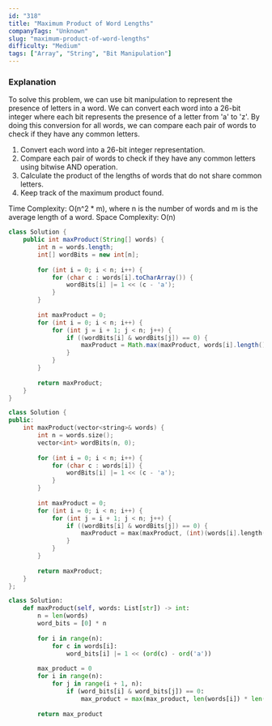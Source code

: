 ```yaml
---
id: "318"
title: "Maximum Product of Word Lengths"
companyTags: "Unknown"
slug: "maximum-product-of-word-lengths"
difficulty: "Medium"
tags: ["Array", "String", "Bit Manipulation"]
---
```


### Explanation
To solve this problem, we can use bit manipulation to represent the presence of letters in a word. We can convert each word into a 26-bit integer where each bit represents the presence of a letter from 'a' to 'z'. By doing this conversion for all words, we can compare each pair of words to check if they have any common letters.

1. Convert each word into a 26-bit integer representation.
2. Compare each pair of words to check if they have any common letters using bitwise AND operation.
3. Calculate the product of the lengths of words that do not share common letters.
4. Keep track of the maximum product found.

Time Complexity: O(n^2 * m), where n is the number of words and m is the average length of a word.
Space Complexity: O(n)
```java
class Solution {
    public int maxProduct(String[] words) {
        int n = words.length;
        int[] wordBits = new int[n];
        
        for (int i = 0; i < n; i++) {
            for (char c : words[i].toCharArray()) {
                wordBits[i] |= 1 << (c - 'a');
            }
        }
        
        int maxProduct = 0;
        for (int i = 0; i < n; i++) {
            for (int j = i + 1; j < n; j++) {
                if ((wordBits[i] & wordBits[j]) == 0) {
                    maxProduct = Math.max(maxProduct, words[i].length() * words[j].length());
                }
            }
        }
        
        return maxProduct;
    }
}
```

```cpp
class Solution {
public:
    int maxProduct(vector<string>& words) {
        int n = words.size();
        vector<int> wordBits(n, 0);
        
        for (int i = 0; i < n; i++) {
            for (char c : words[i]) {
                wordBits[i] |= 1 << (c - 'a');
            }
        }
        
        int maxProduct = 0;
        for (int i = 0; i < n; i++) {
            for (int j = i + 1; j < n; j++) {
                if ((wordBits[i] & wordBits[j]) == 0) {
                    maxProduct = max(maxProduct, (int)(words[i].length() * words[j].length()));
                }
            }
        }
        
        return maxProduct;
    }
};
```

```python
class Solution:
    def maxProduct(self, words: List[str]) -> int:
        n = len(words)
        word_bits = [0] * n
        
        for i in range(n):
            for c in words[i]:
                word_bits[i] |= 1 << (ord(c) - ord('a'))
        
        max_product = 0
        for i in range(n):
            for j in range(i + 1, n):
                if (word_bits[i] & word_bits[j]) == 0:
                    max_product = max(max_product, len(words[i]) * len(words[j]))
        
        return max_product
```